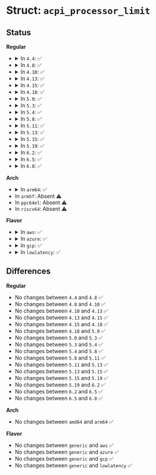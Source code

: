 # Struct: <code>acpi_processor_limit</code>

## Status
<b>Regular</b>
<ul>
<li>
<details>
<summary>In <code>4.4</code>: ✅</summary>

```c
struct acpi_processor_limit {
    struct acpi_processor_lx state;
    struct acpi_processor_lx thermal;
    struct acpi_processor_lx user;
};
```
</details>
</li>
<li>
<details>
<summary>In <code>4.8</code>: ✅</summary>

```c
struct acpi_processor_limit {
    struct acpi_processor_lx state;
    struct acpi_processor_lx thermal;
    struct acpi_processor_lx user;
};
```
</details>
</li>
<li>
<details>
<summary>In <code>4.10</code>: ✅</summary>

```c
struct acpi_processor_limit {
    struct acpi_processor_lx state;
    struct acpi_processor_lx thermal;
    struct acpi_processor_lx user;
};
```
</details>
</li>
<li>
<details>
<summary>In <code>4.13</code>: ✅</summary>

```c
struct acpi_processor_limit {
    struct acpi_processor_lx state;
    struct acpi_processor_lx thermal;
    struct acpi_processor_lx user;
};
```
</details>
</li>
<li>
<details>
<summary>In <code>4.15</code>: ✅</summary>

```c
struct acpi_processor_limit {
    struct acpi_processor_lx state;
    struct acpi_processor_lx thermal;
    struct acpi_processor_lx user;
};
```
</details>
</li>
<li>
<details>
<summary>In <code>4.18</code>: ✅</summary>

```c
struct acpi_processor_limit {
    struct acpi_processor_lx state;
    struct acpi_processor_lx thermal;
    struct acpi_processor_lx user;
};
```
</details>
</li>
<li>
<details>
<summary>In <code>5.0</code>: ✅</summary>

```c
struct acpi_processor_limit {
    struct acpi_processor_lx state;
    struct acpi_processor_lx thermal;
    struct acpi_processor_lx user;
};
```
</details>
</li>
<li>
<details>
<summary>In <code>5.3</code>: ✅</summary>

```c
struct acpi_processor_limit {
    struct acpi_processor_lx state;
    struct acpi_processor_lx thermal;
    struct acpi_processor_lx user;
};
```
</details>
</li>
<li>
<details>
<summary>In <code>5.4</code>: ✅</summary>

```c
struct acpi_processor_limit {
    struct acpi_processor_lx state;
    struct acpi_processor_lx thermal;
    struct acpi_processor_lx user;
};
```
</details>
</li>
<li>
<details>
<summary>In <code>5.8</code>: ✅</summary>

```c
struct acpi_processor_limit {
    struct acpi_processor_lx state;
    struct acpi_processor_lx thermal;
    struct acpi_processor_lx user;
};
```
</details>
</li>
<li>
<details>
<summary>In <code>5.11</code>: ✅</summary>

```c
struct acpi_processor_limit {
    struct acpi_processor_lx state;
    struct acpi_processor_lx thermal;
    struct acpi_processor_lx user;
};
```
</details>
</li>
<li>
<details>
<summary>In <code>5.13</code>: ✅</summary>

```c
struct acpi_processor_limit {
    struct acpi_processor_lx state;
    struct acpi_processor_lx thermal;
    struct acpi_processor_lx user;
};
```
</details>
</li>
<li>
<details>
<summary>In <code>5.15</code>: ✅</summary>

```c
struct acpi_processor_limit {
    struct acpi_processor_lx state;
    struct acpi_processor_lx thermal;
    struct acpi_processor_lx user;
};
```
</details>
</li>
<li>
<details>
<summary>In <code>5.19</code>: ✅</summary>

```c
struct acpi_processor_limit {
    struct acpi_processor_lx state;
    struct acpi_processor_lx thermal;
    struct acpi_processor_lx user;
};
```
</details>
</li>
<li>
<details>
<summary>In <code>6.2</code>: ✅</summary>

```c
struct acpi_processor_limit {
    struct acpi_processor_lx state;
    struct acpi_processor_lx thermal;
    struct acpi_processor_lx user;
};
```
</details>
</li>
<li>
<details>
<summary>In <code>6.5</code>: ✅</summary>

```c
struct acpi_processor_limit {
    struct acpi_processor_lx state;
    struct acpi_processor_lx thermal;
    struct acpi_processor_lx user;
};
```
</details>
</li>
<li>
<details>
<summary>In <code>6.8</code>: ✅</summary>

```c
struct acpi_processor_limit {
    struct acpi_processor_lx state;
    struct acpi_processor_lx thermal;
    struct acpi_processor_lx user;
};
```
</details>
</li>
</ul>
<b>Arch</b>
<ul>
<li>
<details>
<summary>In <code>arm64</code>: ✅</summary>

```c
struct acpi_processor_limit {
    struct acpi_processor_lx state;
    struct acpi_processor_lx thermal;
    struct acpi_processor_lx user;
};
```
</details>
</li>
<li>
In <code>armhf</code>: Absent ⚠️
</li>
<li>
In <code>ppc64el</code>: Absent ⚠️
</li>
<li>
In <code>riscv64</code>: Absent ⚠️
</li>
</ul>
<b>Flavor</b>
<ul>
<li>
<details>
<summary>In <code>aws</code>: ✅</summary>

```c
struct acpi_processor_limit {
    struct acpi_processor_lx state;
    struct acpi_processor_lx thermal;
    struct acpi_processor_lx user;
};
```
</details>
</li>
<li>
<details>
<summary>In <code>azure</code>: ✅</summary>

```c
struct acpi_processor_limit {
    struct acpi_processor_lx state;
    struct acpi_processor_lx thermal;
    struct acpi_processor_lx user;
};
```
</details>
</li>
<li>
<details>
<summary>In <code>gcp</code>: ✅</summary>

```c
struct acpi_processor_limit {
    struct acpi_processor_lx state;
    struct acpi_processor_lx thermal;
    struct acpi_processor_lx user;
};
```
</details>
</li>
<li>
<details>
<summary>In <code>lowlatency</code>: ✅</summary>

```c
struct acpi_processor_limit {
    struct acpi_processor_lx state;
    struct acpi_processor_lx thermal;
    struct acpi_processor_lx user;
};
```
</details>
</li>
</ul>

## Differences
<b>Regular</b>
<ul>
<li>
No changes between <code>4.4</code> and <code>4.8</code> ✅
</li>
<li>
No changes between <code>4.8</code> and <code>4.10</code> ✅
</li>
<li>
No changes between <code>4.10</code> and <code>4.13</code> ✅
</li>
<li>
No changes between <code>4.13</code> and <code>4.15</code> ✅
</li>
<li>
No changes between <code>4.15</code> and <code>4.18</code> ✅
</li>
<li>
No changes between <code>4.18</code> and <code>5.0</code> ✅
</li>
<li>
No changes between <code>5.0</code> and <code>5.3</code> ✅
</li>
<li>
No changes between <code>5.3</code> and <code>5.4</code> ✅
</li>
<li>
No changes between <code>5.4</code> and <code>5.8</code> ✅
</li>
<li>
No changes between <code>5.8</code> and <code>5.11</code> ✅
</li>
<li>
No changes between <code>5.11</code> and <code>5.13</code> ✅
</li>
<li>
No changes between <code>5.13</code> and <code>5.15</code> ✅
</li>
<li>
No changes between <code>5.15</code> and <code>5.19</code> ✅
</li>
<li>
No changes between <code>5.19</code> and <code>6.2</code> ✅
</li>
<li>
No changes between <code>6.2</code> and <code>6.5</code> ✅
</li>
<li>
No changes between <code>6.5</code> and <code>6.8</code> ✅
</li>
</ul>
<b>Arch</b>
<ul>
<li>
No changes between <code>amd64</code> and <code>arm64</code> ✅
</li>
</ul>
<b>Flavor</b>
<ul>
<li>
No changes between <code>generic</code> and <code>aws</code> ✅
</li>
<li>
No changes between <code>generic</code> and <code>azure</code> ✅
</li>
<li>
No changes between <code>generic</code> and <code>gcp</code> ✅
</li>
<li>
No changes between <code>generic</code> and <code>lowlatency</code> ✅
</li>
</ul>

